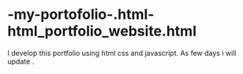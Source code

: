 # -my-portofolio-.html-html_portfolio_website.html
 I develop this portfolio using html css and javascript. As few days  i will update .
